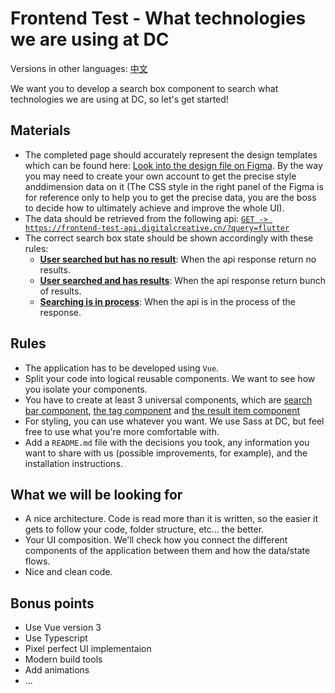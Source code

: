 # Frontend Test - What technologies we are using at DC

Versions in other languages: [中文](./README-ZH.md)

We want you to develop a search box component to search what technologies we are using at DC, so let's get started!

## Materials

- The completed page should accurately represent the design templates which can be found here: [Look into the design file on Figma](https://www.figma.com/file/mcHQ3hMUG0fmgWVh6QPUlv/Frontend-test-What-technologies-we-are-using-at-DC?node-id=71%3A377). By the way you may need to create your own account to get the precise style anddimension data on it (The CSS style in the right panel of the Figma is for reference only to help you to get the precise data, you are the boss to decide how to ultimately achieve and improve the whole UI).
- The data should be retrieved from the following api: [`GET -> https://frontend-test-api.digitalcreative.cn/?query=flutter`](https://frontend-test-api.digitalcreative.cn/?query=flutter)
- The correct search box state should be shown accordingly with these rules:
  - [**User searched but has no result**](./assets/examples/no-result.png): When the api response return no results.
  - [**User searched and has results**](./assets/examples/has-results.png): When the api response return bunch of results.
  - [**Searching is in process**](./assets/examples/searching.png): When the api is in the process of the response.
    

## Rules

- The application has to be developed using `Vue`.
- Split your code into logical reusable components. We want to see how you isolate your components.
- You have to create at least 3 universal components, which are [search bar component](./assets/examples/component-search-bar.png), [the tag component](./assets/examples/component-search-bar.png) and [the result item component](./assets/examples/component-result-item.png)
- For styling, you can use whatever you want. We use Sass at DC, but feel free to use what you're more comfortable with.
- Add a `README.md` file with the decisions you took, any information you want to share with us (possible improvements, for example), and the installation instructions.

## What we will be looking for

- A nice architecture. Code is read more than it is written, so the easier it gets to follow your code, folder structure, etc... the better.
- Your UI composition. We'll check how you connect the different components of the application between them and how the data/state flows.
- Nice and clean code.

## Bonus points

- Use Vue version 3
- Use Typescript
- Pixel perfect UI implementaion
- Modern build tools
- Add animations
- ...

